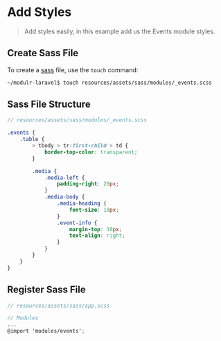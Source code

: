 # Add Styles

> Add styles easily, in this example add us the Events module styles.

## Create Sass File

To create a [sass](http://sass-lang.com/) file, use the `touch` command:

```bash
~/modulr-laravel$ touch resources/assets/sass/modules/_events.scss
```


## Sass File Structure

```scss
// resources/assets/sass/modules/_events.scss

.events {
    .table {
        > tbody > tr:first-child > td {
            border-top-color: transparent;
        }

        .media {
            .media-left {
                padding-right: 20px;
            }
            .media-body {
                .media-heading {
                    font-size: 18px;
                }
                .event-info {
                    margin-top: 10px;
                    text-align: right;
                }
            }
        }
    }
}
```


## Register Sass File

```scss
// resources/assets/sass/app.scss

// Modules
...
@import 'modules/events';
```
